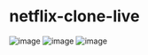 # netflix-clone-live
![image](https://github.com/user-attachments/assets/36cbd764-b2fb-492f-92ff-9589072e20ac)
![image](https://github.com/user-attachments/assets/79004b02-fa5e-4164-807a-c28436201797)
![image](https://github.com/user-attachments/assets/cf0fb678-c7a6-4c50-ab22-9a8b807e90d1)

